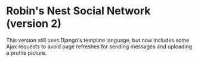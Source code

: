 # Robin's Nest Social Network (version 2)

This version still uses Django's template language, but now includes some Ajax requests to avoid page refreshes for sending messages and uploading a profile picture.
